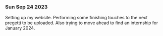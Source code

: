 ### Sun Sep 24 2023

Setting up my website. Performing some finishing touches to the next pregetti to be uploaded. Also trying to move ahead to find an internship for January 2024.
